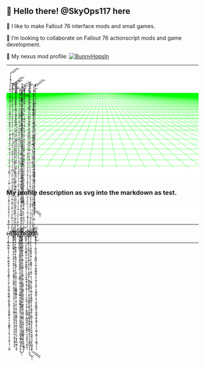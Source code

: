 👋 Hello there! @SkyOps117 here
 ---

🌱 I like to make Fallout 76 interface mods and small games.

🤝 I’m looking to collaborate on Fallout 76 actionscript mods and game development.

🔗 My nexus mod profile: [![BunnyHopsIn](https://images.nexusmods.com/favicons/ReskinOrange/favicon-16x16.png)](https://www.nexusmods.com/users/4382192?tab=user+files)

---

<img src="https://raw.githubusercontent.com/SkyOps117/SkyOps117/main/retro.svg" alt=""/>

### My profile description as svg into the markdown as test.
<img src="./README.svg" alt="" />

---

H̴̴̶̡̨̨̛͕͓̳͎̝̻̼̲̘͎͓̖̦̦̠͚̤̠͈̻͈͓̲̘̹͉͈̮̤͓̯̭͇͙͕̤̹̰̮͎̦̰̮̤̟̳̣̗̼͇̱͇̤̖̤̳̞͍̭̪͈̯̩̱͙̰͍͚̳̠̙̥̖̠̯͕͈̺̳̱̞͙̣̦̙͍̜̥͉̗͖̠̯͕̜̣̤͕̳ͧͨ̐̓̂́͌ͯͭͣ́ͯ͌́̆̐̊̇̎ͦ͌̓ͣ̈́ͤͫͫ͂̔ͭ̿̇̀ͥͯ̈́̿͆̓̈́͋ͤͩͫͯ̒ͣͭͫ̇̅͋ͬͫ̏ͤ̉̅͊̾͌̀ͤͪ̈ͧ̃͒͊̆͛ͫͦ̅̿̂͐͗ͧ͑̃ͭ͗͌̍̈̌͋̊ͨ̆̿ͫ̏ͮ̍ͩ̂̔́́́́̚̕̕͘͘͢͟͢͜͡͝͝͡ͅeͯ̍̅̏̉̉̇̍͗̆̿̓ͫͧ͛͑̏̌͛̀͋͊̿ͭ̓̉̏ͬ̉̎̏̽̾̏̂ͨ͆ͪ̐̉͛̿ͯ̀ͦ̈́͗̆͑̽ͩ̿ͫ̃ͨͭ̆̋̓ͩ̊͛̒̉͌ͪͮͥͩ͑̽̎͑ͫ̎̉̉̉ͨ͐ͮͪ̍̋̀͛̔̌̈́̍ͭ̊̄̐̑̾ͩ̚̚̚͏̷̴̧̕͜͟͠͠҉̵̡̡́͘̕͟͠҉̶̕͡͏̩̹͓͖͔̲̤̝̪͖̼͇̟̮̭̞̰̦̼͎͓̼̣̯̣͖͈̙̣̙̖͚͕͎̮̥̳̱̜̘͖̥̻̲̦̹͚̞̺͕̞̥̙̞̙̲̮̜͕͕̭̫̭̙̬̟͓͚͇̤͈͔̥̬͚͔̙͍͕̯̣̙̲̦̼̤̟̰̜̝̱̫̠͙̰̟̟̼̯ͅl̴̷̢̧̧̨̛̛̑̅̽͂̇́̀ͣ̓ͩͥͧ̑̉̄̉ͩ̍͐̆̔ͯ̉ͯͫͭ̎̀͗͊ͩ̏̀̊͆̓͋͛̈̉͌̅̑̃͋͐͒͌̋̔̀̋̓̽͋͊̾̆ͦ̉ͫ͆ͩ̎ͨ̄͋̈́̃ͨͧͬ̏́͆̑̂̍͐̒ͭͥ̿́ͬͬͧ̔̊̌̐ͥͫ͌͌ͤͣͫ̔́̀̚̕͜͢͟͢͡͞͝͏̷̨̟͈̭͎̝̩͖̟̬̞̺͓̜̜̞̮̬͈̻̪͈̯͓̻͖̦͔͙͉̭̻̼̮͉͎̺̱̭͎͍̦̤̜̝̣̮̣͙̭̺̞͈̤̱̭̖̥̰͈͉͚̤̙͚̬̺̣̠̞͓͈̝̩͚͔͇͕̗͔̥͈̹͕̦̳̝̦̟̼̰̝͔̤̲̩͚̯̲͟͝ͅͅl̷̵̴̷̵̸̷̨̢̡̡̧̡̛̛̛͓̗̗̲̻͙̲͈̬͕̞̝̥͇̲̠̮͕̰͙͇̮̗̠̯̖̰̲͔̰̰͖̤̞͔̥͉̖͈̹̲̳͇̳̝͇͇̮͈̞̹̤̺̩͔̼̠̞͓̼̠̗̪̘̰̪̳̭͙̫̘̝̘̫̪̖͓̺̝͈͎̤̤̼̦̮̝̟̙̻̫͖̥͙̰̼̜ͧ̉̒̽ͩ͒͐̍̐̈́̇̏̽͐ͣ͒̂̊ͤͧ̏͂͑̆ͬ͑͐ͪ̑͂͂̂ͦ̓͆̒ͬ̃̎̏̏̾ͬ͋͒ͥ̌̆̌͗ͦ̈́̆̌̓̌̑ͨ͆ͤ́͗͌̑ͮͧ̾̓͐͋́ͪ̅̂̈̈ͮ̃̇̂̂ͪͣͩͪ̈́͂̄͋ͯͦ̉̍͗͆̆̔ͭͭ́́̚̕͟͝͠͠ͅͅͅŏ̡̋̋̌ͦ̽̾̃̾͐̓ͣͫͦͨ̈̐̔ͧͤ̆̄ͧͥ̈͐̄̈̐̇̅̆ͭ̑͂̑ͬͩ̇̽̀ͯ̑̅̃̒̑͐̀̓ͩ̌ͮ͗̏̍ͦ̈̏̎̍ͮ͐ͧ̏̇ͣ̓͆̽ͤ̾͌͑̔̏̍ͯ̇͋̓ͬ̐̂̋͊ͬ̏́ͬ̉ͦ̊̇͂ͤͯͩ͋̀̀̚͜͜͏͏҉͏̶̶̧̧̧̧͙̤̳̫̱̣͇̰͓̹͉͔̘͍̬̝͈̞̥̟̮̥͖͔̮̙̜̩̼̦̦̜͇̲̲̣̹̫͕̦̘̹̝̠̩͕͙͚͍̣̠̥͖̟̠̱͇͔̝̤̞͔̭̞̩̩͉̮̦͉͈͈̟͍̙̲̰͉̦̫̩̝͎̰͉̥͚͔̞̺͎͎̪͉̯̭̣̮́̀͘̕͘͜͠͝ͅͅ ̶̵̨̨̢͊̈ͩ̅͛ͤ̈́͑̈́̽̿̏ͯ̽̎ͬ̍̅͗ͯ̊̔͑ͥ͐̅̐ͩ̐̅̈͊̂̿͐̿̓̆ͪͭ͂̔́̾̏̃̏͑̀̄ͥ͛̅̾̔ͥ̍͂ͪ̓̽̅ͬͨͭ́ͯ̋̊̌̈̿ͩͫ̍̊ͩ̄̑͛̍ͭͥͥͨͥͤͬ͐̇͑̈͌̏ͣͧ̎ͨ̚̕͘͟͜͝҉̨́͡͞͏҉̶̸̸͙̰̩͖̳̥̯̩̘̫̱̼͈̘̻͖͔̼͈̱͕̯̫̜̺̗̱̩̝̺̗͔̣̠̯͔͖͙̦̦̯̞͇͎̞̞̬̱̮͔͖̝̰̞͙̼̘̥̣͚̟̪̥͇̺̮̙̜̤̟̩̩̱̲̲̘̩̖̙̫͓̹̺̖̞͕̗̥͚̪̤͕͈̻͔͕̘͎͜͟͝ͅͅt̴̡̨̧̧͂ͦͪ͛ͮ̒͑̎ͨ͊̈́̓̈ͪͨͥ̒̔̌̏̏͆̅̇̽ͣ͊ͩ̽̈̑͛̌ͦ̊ͣ̔̅ͦ̽̏͆̍͛ͨ̒̅͂ͬ͛̅̀ͪ̋̾̒̈́̊ͫ̄ͣ̃͆̏ͪͧͤͬ̓̐ͤͤ͌͌̈́ͥ̇̑̿ͮ̎ͯ͆̄̈́͗̍̋̎̌͗̇ͧͫ̂̈̊ͩ̀̚̚̕̕҉̛̀͝͏͏̵̷̡̧̱̬̖͔̲͓̺͚͖̬͚͍̝̱͙̪̩͕̼̲̟̝̫͉͖̤̳̘͙̙̩̞̝̻͉͚̼̩̦̭̺̼͇͉͔̻̻̼͉͚̝̥̯̱̺̜̼̜͚̮͓̖͖̣͔̖̳̩͉̱͖͕̜̞͍̪̬͕̜͉̱̼̱͚͚̺̥̥̘̟̯͈̮͍̝́̕̕͡͞ͅͅͅͅͅh̴̷ͣͯ͐͛͑̊ͫ͆̂̅ͪ̐̅͒̿̑͐ͧ̌̿̂̑̐ͮ̿͛̃͒͑̑͌͑̄ͧ͌ͣͥ̅̌̈́̉ͫͩ͋̀͆̋͌́̈͌̇ͦ̈͊͊̑̎̎̓̊̇͊̒ͤ͋͛̑̆͐̆ͬ͊̒̓̏͌ͯͪ͂ͬ́͋ͦͭͨ̅̄ͭ̒̂͋̄̑̓͌͊ͫ̈̚͠͏̴̵̶̶̵̨̡̧̨̛̀̕̕͢͜͝͝҉̤̤̳͖̙͔̦̠̬̗̼͉̥̲̲͇͔̱̹̲͕̦̠͉͇͖̙͇̺̹̖͕̩͉̼̤̰̤̬̺̱̖͍͙͍̹̗͚͎̠̩̹̠̹͎̘̰̮̼̜͎̟͓͍̹͙͚͚͖̺̣̞̼̳͖̪̱̮̤͍̦̺͓̳͓͎͕͉̗̯̬̰͎̘̹͚͕͈͞ͅͅę̋́ͮͦ̓̈́̽͒̓͌̒ͩ͂ͬ̔ͪ̈́̆͒̓̒̌ͧ̈̉ͦ̓͊͛̒̾̂̆̀ͩ̉͒̽ͫ̌̔̈̆ͦͤ͋́̉ͧ͆ͦ͊̔ͯ̄̈́ͤͫͧͯͧͤ̃̅̀̐ͥ̃͗̒̔̅͑ͤ͗̏̐͗̽͑ͭ͌̎͗ͦ͐̑ͫ̓͐̐̄ͨͫ̓ͭͤ̚̚̚͞͏̸̵͡҉̡̨̛͘͘͏̵̸̨̢̡̯͇͔̩͕͉̻̭̹͕̟͈͉̲̝̫̻͔͎̱̦̮͕̟̟͔̗̻̼͈̘̙͎͍͇͕̪͚̻͚̝̼̩̜̩̯̟̰͙͔̻̭̻̙̭͚̪͙̣̙͚̠̳͖͖͖̟̲͍͖͚̗͓̙̪͇̭̖̬̞̝̫̦͙͕͕̳̭̺̦̟̞̖̦͕̫͎́̀͟͜͞ͅͅͅŗ̏̾̾̊ͮ̈̑͂ͤ̓͋̈́̂ͬͪͨ͋̐̽̈́̽̌́̈́̊̆ͪͧ̌̆̓ͣ͛ͦ̓̋͋ͭ̔ͪ͐ͭ͗ͩͪ̄̉ͮͥͩ̿̇̾̈̽̿͂ͧ͗̄́̎ͪ̑͂ͯ̑ͬ͐̌͐͂̍ͤ͗̄̈́̈ͯͤ̐̈̂̉̔̅̓̄͛͐́ͬ̿͌̿ͣͤ̄͗̚҉̴̶̸̸̡̧̨̛̜̞̭͓̦̙̦̲̘̯͇̰̺̥͖̟̣̯͕̤̼̻̻̟̦̩̞̣͙͇̣̘͕͉̠͉̺̭̲̹̙̟̲̬̦̫̻̦̺̖̥͓͇̱͚̖͓͕̟̘̤͍̳̞̼̗̠̫͚̺͎̦͓̳͓͓͓̤̭̜͖̮̟̣̻͖̠̪̣̺̮̙̪̤͇̰͙̲̟̀͘͘͟͟͢͜͜͟͡͝͞͝ͅe̽̈́̑̔̂̒ͪͩ̋̈́̒ͫ̈́̀ͬ̾̃͊̈́ͦ̆ͧͨ́ͪͯ̇̎̓ͯ̈ͯͮ̅ͥ́͂ͯͧ̾ͪ̌̈́̎̄͊ͭ̌̊̃͗ͥ̄̾ͭͫ̿̇ͧ͌̉͂͐̀ͭ͒͛ͯͤ͑͑̊̇̍͛ͨͯ͆͐̎̆̅ͦͧ̈́͒ͤ̀̓ͬͬ̃ͬ̆̉́̒̚̚̚͞͏̸̸̢̢̢̧̨̧̛̛͍̼̫͖̯̮̣͓͙̦̲͚͈̪͓̜̹̗͉͈̳̤͙̰̥͕̠͎̦̫̭̫̞̳͈̘̬̮̻̰̪̰͉͓̝̮̪̮̹̥̗̭̟͔̩͕̩̮̼̤̗͍̖͓͍̲̻̫̟̹͓̳̭̞̤̜̹̦̙̘̰̱̹͔͇̣͔̝̟̗̺̟̰̙͔̼̬̼͘̕͜͢͜͟͠͝͡͝͠ͅͅ.̵̸̧́ͪ̽ͬͤ̐ͥ̿ͭͬ̆͊͊̎̍̂̆̂͆͌͊̔̈̆̊̆ͫͪ͒̓̋͆ͥͩͣ̃͗̄̏ͣ̿̒̅͛̆̿̽̊̈̓̃̆͋ͣ̈́͑̃ͥͯͯͦͨͩ͋̐ͫ̂̓̓ͭ͆͐͐̓ͧ͑ͨ̈́ͧ̽̃͗̈́ͮ̂̽̒̈́ͮ͐ͩ̓̎̄ͮͦ̽̚̚̚͟҉̴̶̴̷̧̡̢̛̀̀͘͜͞͠҉̸̦̻͙͍̗͍̙̠̠̠̪̺̦̺̰͉̠̝̥͇̺̺̦̘̗̲̟͓̲̭̱͇̮͖̭̣͔̘̩̰̥̞͔̙̺̥̠̱͎͖͍̱̺͓͎͙̠̹̺̭̞͚̻̼̺̦̟͇͙̳̗͎̳̯͉͇͔̯̝̞͔̠̰͇̖͎̻͈̣͔̜͓̼̲̭̹͘͘ͅͅͅͅ

---





